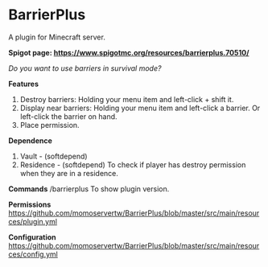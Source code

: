 # BarrierPlus
A plugin for Minecraft server.

**Spigot page: https://www.spigotmc.org/resources/barrierplus.70510/**

*Do you want to use barriers in survival mode?*

**Features**
1. Destroy barriers: Holding your menu item and left-click + shift it.
2. Display near barriers: Holding your menu item and left-click a barrier. Or left-click the barrier on hand.
3. Place permission.

**Dependence**
1. Vault - (softdepend)
2. Residence - (softdepend) To check if player has destroy permission when they are in a residence.

**Commands**
/barrierplus
To show plugin version.

**Permissions**
https://github.com/momoservertw/BarrierPlus/blob/master/src/main/resources/plugin.yml

**Configuration**
https://github.com/momoservertw/BarrierPlus/blob/master/src/main/resources/config.yml
